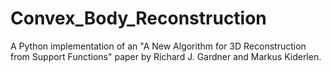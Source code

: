 # Convex_Body_Reconstruction
A Python implementation of an "A New Algorithm for 3D Reconstruction from Support Functions" paper by Richard J. Gardner and Markus Kiderlen. 
